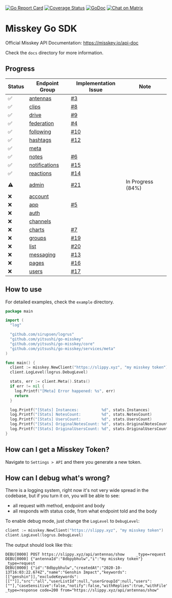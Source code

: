 [![Go Report Card](https://goreportcard.com/badge/github.com/yitsushi/go-misskey)](https://goreportcard.com/report/github.com/yitsushi/go-misskey)
[![Coverage Status](https://coveralls.io/repos/github/yitsushi/go-misskey/badge.svg?branch=main)](https://coveralls.io/github/yitsushi/go-misskey?branch=main)
[![GoDoc](https://img.shields.io/badge/pkg.go.dev-doc-blue)](http://pkg.go.dev/github.com/yitsushi/go-misskey)
[![Chat on Matrix](https://matrix.to/img/matrix-badge.svg)](https://matrix.to/#/#go-misskey:matrix.org)

# Misskey Go SDK

Official Misskey API Documentation: https://misskey.io/api-doc

Check the `docs` directory for more information.

## Progress

| Status | Endpoint Group | Implementation Issue | Note |
|--------|----------------|----------------------|------|
| :white_check_mark: | [antennas](https://misskey.io/api-doc#tag/antennas) | [#3](https://github.com/yitsushi/go-misskey/issues/3) ||
| :white_check_mark: | [clips](https://misskey.io/api-doc#tag/clips) | [#8](https://github.com/yitsushi/go-misskey/issues/8) ||
| :white_check_mark: | [drive](https://misskey.io/api-doc#tag/drive) | [#9](https://github.com/yitsushi/go-misskey/issues/9) ||
| :white_check_mark: | [federation](https://misskey.io/api-doc#tag/federation) | [#4](https://github.com/yitsushi/go-misskey/issues/4) ||
| :white_check_mark: | [following](https://misskey.io/api-doc#tag/following) | [#10](https://github.com/yitsushi/go-misskey/issues/10) ||
| :white_check_mark: | [hashtags](https://misskey.io/api-doc#tag/hashtags) | [#12](https://github.com/yitsushi/go-misskey/issues/12) ||
| :white_check_mark: | [meta](https://misskey.io/api-doc#tag/meta) | ||
| :white_check_mark: | [notes](https://misskey.io/api-doc#tag/notes) | [#6](https://github.com/yitsushi/go-misskey/issues/6) ||
| :white_check_mark: | [notifications](https://misskey.io/api-doc#tag/notifications) | [#15](https://github.com/yitsushi/go-misskey/issues/15) ||
| :white_check_mark: | [reactions](https://misskey.io/api-doc#tag/reactions) | [#14](https://github.com/yitsushi/go-misskey/issues/14) ||
| :warning: | [admin](https://misskey.io/api-doc#tag/admin) | [#21](https://github.com/yitsushi/go-misskey/issues/21) | In Progress (84%) |
| :x: | [account](https://misskey.io/api-doc#tag/account) |||
| :x: | [app](https://misskey.io/api-doc#tag/app) | [#5](https://github.com/yitsushi/go-misskey/issues/5) ||
| :x: | [auth](https://misskey.io/api-doc#tag/auth) |||
| :x: | [channels](https://misskey.io/api-doc#tag/channels) |||
| :x: | [charts](https://misskey.io/api-doc#tag/charts) | [#7](https://github.com/yitsushi/go-misskey/issues/7) ||
| :x: | [groups](https://misskey.io/api-doc#tag/groups) | [#19](https://github.com/yitsushi/go-misskey/issues/19) ||
| :x: | [list](https://misskey.io/api-doc#tag/lists) | [#20](https://github.com/yitsushi/go-misskey/issues/20) ||
| :x: | [messaging](https://misskey.io/api-doc#tag/messaging) | [#13](https://github.com/yitsushi/go-misskey/issues/13) ||
| :x: | [pages](https://misskey.io/api-doc#tag/pages) | [#16](https://github.com/yitsushi/go-misskey/issues/16) ||
| :x: | [users](https://misskey.io/api-doc#tag/users) | [#17](https://github.com/yitsushi/go-misskey/issues/17) ||


## How to use

For detailed examples, check the `example` directory.

```go
package main

import (
  "log"

  "github.com/sirupsen/logrus"
  "github.com/yitsushi/go-misskey"
  "github.com/yitsushi/go-misskey/core"
  "github.com/yitsushi/go-misskey/services/meta"
)

func main() {
  client := misskey.NewClient("https://slippy.xyz", "my misskey token")
  client.LogLevel(logrus.DebugLevel)

  stats, err := client.Meta().Stats()
  if err != nil {
    log.Printf("[Meta] Error happened: %s", err)
    return
  }

  log.Printf("[Stats] Instances:          %d", stats.Instances)
  log.Printf("[Stats] NotesCount:         %d", stats.NotesCount)
  log.Printf("[Stats] UsersCount:         %d", stats.UsersCount)
  log.Printf("[Stats] OriginalNotesCount: %d", stats.OriginalNotesCount)
  log.Printf("[Stats] OriginalUsersCount: %d", stats.OriginalUsersCount)
}
```

## How can I get a Misskey Token?

Navigate to `Settings > API` and there you generate a new token.

## How can I debug what's wrong?

There is a logging system, right now it's not very wide spread
in the codebase, but if you turn it on, you will be able to see:
 - all request with method, endpoint and body
 - all responds with status code, from what endpoint told and the body

To enable debug mode, just change the `LogLevel` to `DebugLevel`:

```go
client := misskey.NewClient("https://slippy.xyz", "my misskey token")
client.LogLevel(logrus.DebugLevel)
```

The output should look like this:
```
DEBU[0000] POST https://slippy.xyz/api/antennas/show     _type=request
DEBU[0000] {"antennaId":"8dbpybhulw","i":"my misskey token"}  _type=request
DEBU[0000] {"id":"8dbpybhulw","createdAt":"2020-10-13T16:03:22.674Z","name":"Genshin Impact","keywords":[["genshin"]],"excludeKeywords":[[""]],"src":"all","userListId":null,"userGroupId":null,"users":[""],"caseSensitive":false,"notify":false,"withReplies":true,"withFile":false,"hasUnreadNote":false}  _type=response code=200 from="https://slippy.xyz/api/antennas/show"
```
